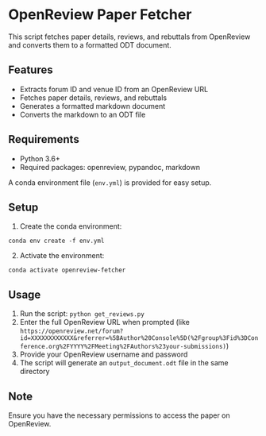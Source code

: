 # OpenReview Paper Fetcher

This script fetches paper details, reviews, and rebuttals from OpenReview and converts them to a formatted ODT document.

## Features

- Extracts forum ID and venue ID from an OpenReview URL
- Fetches paper details, reviews, and rebuttals
- Generates a formatted markdown document
- Converts the markdown to an ODT file

## Requirements

- Python 3.6+
- Required packages: openreview, pypandoc, markdown

A conda environment file (`env.yml`) is provided for easy setup.

## Setup

1. Create the conda environment:
```
conda env create -f env.yml
```

2. Activate the environment:
```
conda activate openreview-fetcher
```

## Usage

1. Run the script: `python get_reviews.py`
2. Enter the full OpenReview URL when prompted (like `https://openreview.net/forum?id=XXXXXXXXXXXX&referrer=%5BAuthor%20Console%5D(%2Fgroup%3Fid%3DConference.org%2FYYYY%2FMeeting%2FAuthors%23your-submissions)`)
3. Provide your OpenReview username and password
4. The script will generate an `output_document.odt` file in the same directory

## Note

Ensure you have the necessary permissions to access the paper on OpenReview.